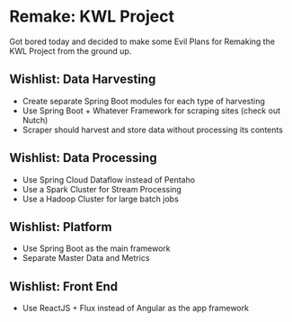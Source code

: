 # Remake: KWL Project
Got bored today and decided to make some Evil Plans for Remaking the KWL Project from the ground up.

## Wishlist: Data Harvesting
- Create separate Spring Boot modules for each type of harvesting
- Use Spring Boot + Whatever Framework for scraping sites (check out Nutch)
- Scraper should harvest and store data without processing its contents

## Wishlist: Data Processing
- Use Spring Cloud Dataflow instead of Pentaho
- Use a Spark Cluster for Stream Processing
- Use a Hadoop Cluster for large batch jobs

## Wishlist: Platform
- Use Spring Boot as the main framework
- Separate Master Data and Metrics

## Wishlist: Front End
- Use ReactJS + Flux instead of Angular as the app framework

